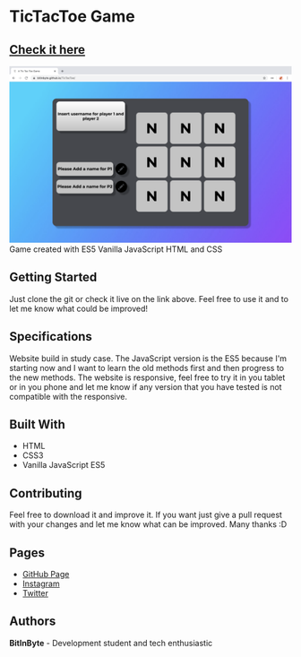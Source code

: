 # TicTacToe Game
## [Check it here](https://bitinbyte.github.io/TicTacToe/)
![Thumbnail](thumbnail.png)
Game created with ES5 Vanilla JavaScript HTML and CSS
## Getting Started
Just clone the git or check it live on the link above. Feel free to use it and to let me know what could be improved!
## Specifications
Website build in study case. The JavaScript version is the ES5 because I'm starting now and I want to learn the old methods first and then progress to the new methods. The website is responsive, feel free to try it in you tablet or in you phone and let me know if any version that you have tested is not compatible with the responsive.
## Built With
- HTML
- CSS3
- Vanilla JavaScript ES5
## Contributing
Feel free to download it and improve it. If you want just give a pull request with your changes and let me know what can be improved. Many thanks :D
## Pages
- [GitHub Page](https://github.com/BitInByte)
- [Instagram](https://www.instagram.com/bitinbyte/)
- [Twitter](https://twitter.com/BitInByte2)
## Authors
**BitInByte** - Development student and tech enthusiastic

